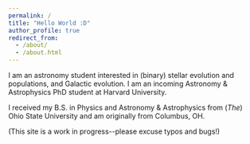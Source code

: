```yaml
---
permalink: /
title: "Hello World :D"
author_profile: true
redirect_from: 
  - /about/
  - /about.html
---
```


I am an astronomy student interested in (binary) stellar evolution and populations, and Galactic evolution. I am an incoming Astronomy & Astrophysics PhD student at Harvard University.

I received my B.S. in Physics and Astronomy & Astrophysics from (_The_) Ohio State University and am originally from Columbus, OH.

(This site is a work in progress--please excuse typos and bugs!)